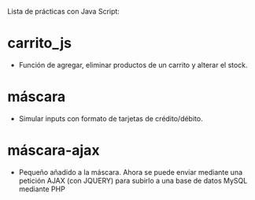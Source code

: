 
Lista de prácticas con Java Script:

# carrito_js
  * Función de agregar, eliminar productos de un carrito y alterar el stock.

# máscara
  * Simular inputs con formato de tarjetas de crédito/débito.

# máscara-ajax
  * Pequeño añadido a la máscara. Ahora se puede enviar mediante una petición AJAX (con JQUERY) para subirlo a una base de datos MySQL mediante PHP

